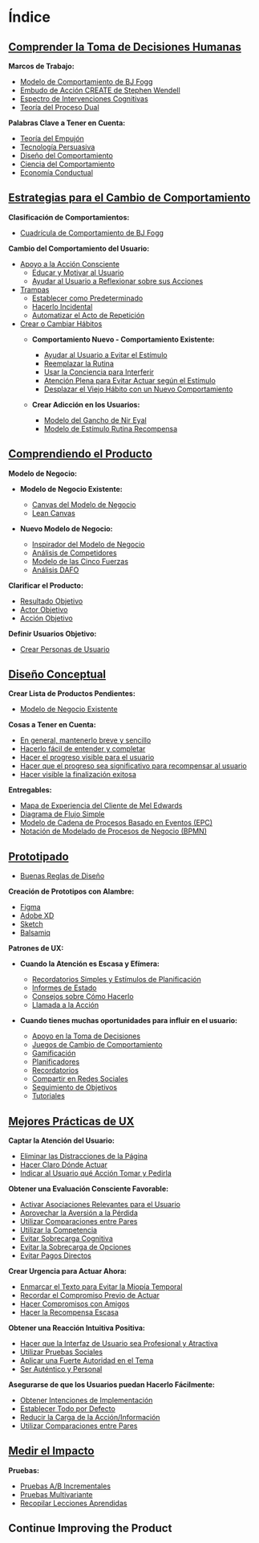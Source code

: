 # Índice

## [Comprender la Toma de Decisiones Humanas](comprender_decisiones_humanas/comprender_decisiones_humanas.md)

**Marcos de Trabajo:**

- [Modelo de Comportamiento de BJ Fogg](comprender_decisiones_humanas/modelo_comportamiento_bj_fogg.md)
- [Embudo de Acción CREATE de Stephen Wendell](comprender_decisiones_humanas/embudo_accion_create_stephen_wendell.md)
- [Espectro de Intervenciones Cognitivas](comprender_decisiones_humanas/espectro_intervenciones_cognitivas.md)
- [Teoría del Proceso Dual](comprender_decisiones_humanas/teoria_proceso_dual.md)

**Palabras Clave a Tener en Cuenta:**

- [Teoría del Empujón](comprender_decisiones_humanas/teoria_empujon.md)
- [Tecnología Persuasiva](comprender_decisiones_humanas/tecnologia_persuasiva.md)
- [Diseño del Comportamiento](comprender_decisiones_humanas/diseno_comportamiento.md)
- [Ciencia del Comportamiento](comprender_decisiones_humanas/ciencia_comportamiento.md)
- [Economía Conductual](comprender_decisiones_humanas/economia_conductual.md)

## [Estrategias para el Cambio de Comportamiento](estrategias_cambio_comportamiento/estrategias_cambio_comportamiento.md)

**Clasificación de Comportamientos:**

- [Cuadrícula de Comportamiento de BJ Fogg](estrategias_cambio_comportamiento/cuadricula_comportamiento_bj_fogg.md)

**Cambio del Comportamiento del Usuario:**

- [Apoyo a la Acción Consciente](estrategias_cambio_comportamiento/apoyo_accion_consciente.md)
  - [Educar y Motivar al Usuario](estrategias_cambio_comportamiento/educar_motivar_usuario.md)
  - [Ayudar al Usuario a Reflexionar sobre sus Acciones](estrategias_cambio_comportamiento/ayudar_usuario_reflexionar_sobre_acciones.md)
- [Trampas](estrategias_cambio_comportamiento/trampas.md)
  - [Establecer como Predeterminado](estrategias_cambio_comportamiento/predeterminacion.md)
  - [Hacerlo Incidental](estrategias_cambio_comportamiento/hacerlo_incidental.md)
  - [Automatizar el Acto de Repetición](estrategias_cambio_comportamiento/automatizar_acto_repeticion.md)
- [Crear o Cambiar Hábitos](estrategias_cambio_comportamiento/crear_cambiar_habitos.md)
  - **Comportamiento Nuevo - Comportamiento Existente:**
    - [Ayudar al Usuario a Evitar el Estímulo](estrategias_cambio_comportamiento/ayudar_usuario_evitar_estimulo.md)
    - [Reemplazar la Rutina](estrategias_cambio_comportamiento/reemplazar_rutina.md)
    - [Usar la Conciencia para Interferir](estrategias_cambio_comportamiento/utiliza_conciencia_intervenir.md)
    - [Atención Plena para Evitar Actuar según el Estímulo](estrategias_cambio_comportamiento/atencion_plena_evitar_actuar_ante_estimulo.md)
    - [Desplazar el Viejo Hábito con un Nuevo Comportamiento](estrategias_cambio_comportamiento/desplazar_viejos_habitos_nuevos_comportamientos.md)

  - **Crear Adicción en los Usuarios:**
    - [Modelo del Gancho de Nir Eyal](estrategias_cambio_comportamiento/modelo_enganche_nir_eyal.md)
    - [Modelo de Estímulo Rutina Recompensa](estrategias_cambio_comportamiento/modelo_estimulo_rutina_recompensa.md)

## [Comprendiendo el Producto](comprendiendo_producto/comprendiendo_producto.md)

**Modelo de Negocio:**

- **Modelo de Negocio Existente:**
  - [Canvas del Modelo de Negocio](comprendiendo_producto/lienzo_modelo_negocio.md)
  - [Lean Canvas](comprendiendo_producto/lean_canvas.md)

- **Nuevo Modelo de Negocio:**
  - [Inspirador del Modelo de Negocio](comprendiendo_producto/inspirador_modelo_negocio.md)
  - [Análisis de Competidores](comprendiendo_producto/analisis_competidores.md)
  - [Modelo de las Cinco Fuerzas](comprendiendo_producto/modelo_cinco_fuerzas.md)
  - [Análisis DAFO](comprendiendo_producto/analisis_dafo.md)
  
**Clarificar el Producto:**

- [Resultado Objetivo](comprendiendo_producto/resultado_objetivo.md)
- [Actor Objetivo](comprendiendo_producto/actor_objetivo.md)
- [Acción Objetivo](comprendiendo_producto/accion_objetivo.md)

**Definir Usuarios Objetivo:**

- [Crear Personas de Usuario](comprendiendo_producto/crear_personas_usuario.md)

## [Diseño Conceptual](diseno_conceptual/diseno_conceptual.md)

**Crear Lista de Productos Pendientes:**

- [Modelo de Negocio Existente](diseno_conceptual/PENDIENTE)

**Cosas a Tener en Cuenta:**

- [En general, mantenerlo breve y sencillo](diseno_conceptual/en_general_mantenlo_corto_sencillo.md)
- [Hacerlo fácil de entender y completar](diseno_conceptual/PENDIENTE)
- [Hacer el progreso visible para el usuario](diseno_conceptual/PENDIENTE)
- [Hacer que el progreso sea significativo para recompensar al usuario](diseno_conceptual/haz_progreso_significativo_recompensar_usuario.md)
- [Hacer visible la finalización exitosa](diseno_conceptual/hacer_finalizacion_exitosa_sea_claramente_visible.md)

**Entregables:**

- [Mapa de Experiencia del Cliente de Mel Edwards](diseno_conceptual/mapa_experiencia_cliente_mel_edwards.md)
- [Diagrama de Flujo Simple](diseno_conceptual/diagrama_flujo_simple.md)
- [Modelo de Cadena de Procesos Basado en Eventos (EPC)](diseno_conceptual/modelo_cadena_procesos_orientado_eventos_epc.md)
- [Notación de Modelado de Procesos de Negocio (BPMN)](diseno_conceptual/modelo_notación_procesos_negocio_bpmn.md)

## [Prototipado](prototipado/prototipado.md)

- [Buenas Reglas de Diseño](prototipado/buenas_reglas_diseno_distribucion.md)

**Creación de Prototipos con Alambre:**

- [Figma](prototipado/figma.md)
- [Adobe XD](prototipado/adobe_xd.md)
- [Sketch](prototipado/sketch.md)
- [Balsamiq](prototipado/balsamiq.md)

**Patrones de UX:**

- **Cuando la Atención es Escasa y Efímera:**
  - [Recordatorios Simples y Estímulos de Planificación](prototipado/recordatorios_simples_estimulos_planificacion.md)
  - [Informes de Estado](prototipado/informes_estado.md)
  - [Consejos sobre Cómo Hacerlo](prototipado/consejos_guias.md)
  - [Llamada a la Acción](prototipado/llamada_accion.md)

- **Cuando tienes muchas oportunidades para influir en el usuario:**

  - [Apoyo en la Toma de Decisiones](prototipado/soporte_toma_decisiones.md)
  - [Juegos de Cambio de Comportamiento](prototipado/juegos_cambio_comportamiento.md)
  - [Gamificación](prototipado/gamificacion.md)
  - [Planificadores](prototipado/planificadores.md)
  - [Recordatorios](prototipado/recordatorios.md)
  - [Compartir en Redes Sociales](prototipado/compartir_redes_sociales.md)
  - [Seguimiento de Objetivos](prototipado/rastreadores_objetivos.md)
  - [Tutoriales](prototipado/tutoriales.md)

## [Mejores Prácticas de UX](mejores_practicas_ux/mejores_practicas_ux.md)

**Captar la Atención del Usuario:**

- [Eliminar las Distracciones de la Página](mejores_practicas_ux/eliminar_distracciones_pagina.md)
- [Hacer Claro Dónde Actuar](mejores_practicas_ux/hazlo_claro_donde_actuar.md)
- [Indicar al Usuario qué Acción Tomar y Pedirla](mejores_practicas_ux/dile_usuario_accion_realizar_pidele_haga.md)

**Obtener una Evaluación Consciente Favorable:**

- [Activar Asociaciones Relevantes para el Usuario](mejores_practicas_ux/genera_asociaciones_relevantes_usuario.md)
- [Aprovechar la Aversión a la Pérdida](mejores_practicas_ux/aprovechar_aversion_perdidas.md)
- [Utilizar Comparaciones entre Pares](mejores_practicas_ux/utiliza_comparaciones_pares.md)
- [Utilizar la Competencia](mejores_practicas_ux/utilizar_competencia.md)
- [Evitar Sobrecarga Cognitiva](mejores_practicas_ux/evita_sobrecarga_cognitiva.md)
- [Evitar la Sobrecarga de Opciones](mejores_practicas_ux/evita_sobrecarga_opciones.md)
- [Evitar Pagos Directos](mejores_practicas_ux/evitar_pagos_directos.md)

**Crear Urgencia para Actuar Ahora:**

- [Enmarcar el Texto para Evitar la Miopía Temporal](mejores_practicas_ux/enmarcar_texto_evitar_miopia_temporal.md)
- [Recordar el Compromiso Previo de Actuar](mejores_practicas_ux/recordatorio_compromisos_previos_actuar.md)
- [Hacer Compromisos con Amigos](mejores_practicas_ux/comprometerse_amigos.md)
- [Hacer la Recompensa Escasa](mejores_practicas_ux/haz_recompensas_escasas.md)

**Obtener una Reacción Intuitiva Positiva:**

- [Hacer que la Interfaz de Usuario sea Profesional y Atractiva](mejores_practicas_ux/haz_interfaz_usuario_profesional_atractiva.md)
- [Utilizar Pruebas Sociales](mejores_practicas_ux/implementar_pruebas_sociales.md)
- [Aplicar una Fuerte Autoridad en el Tema](mejores_practicas_ux/implementar_fuerte_autoridad_tema.md)
- [Ser Auténtico y Personal](mejores_practicas_ux/se_autentico_personal.md)

**Asegurarse de que los Usuarios puedan Hacerlo Fácilmente:**

- [Obtener Intenciones de Implementación](mejores_practicas_ux/elicitar_intenciones_implementacion.md)
- [Establecer Todo por Defecto](mejores_practicas_ux/establecer_todo_por_defecto.md)
- [Reducir la Carga de la Acción/Información](mejores_practicas_ux/aliviar_carga_acciones_informacion.md)
- [Utilizar Comparaciones entre Pares](mejores_practicas_ux/implementar_comparaciones_entre_pares.md)

## [Medir el Impacto](medir_impacto/medir_impacto.md)

**Pruebas:**

- [Pruebas A/B Incrementales](medir_impacto/pruebas_a_b_incrementales.md)
- [Pruebas Multivariante](medir_impacto/pruebas_multivariante.md)
- [Recopilar Lecciones Aprendidas](medir_impacto/recopilar_lecciones_aprendidas.md)

## Continue Improving the Product
